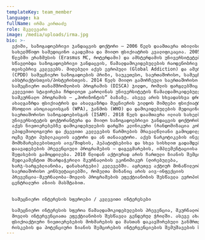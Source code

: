 ```yaml
---
templateKey: team_member
language: ka
fullName: ირმა კირთაძე
role: მკვლევარი
image: /media/uploads/irma.jpg
bio: >-
  ექიმი, საზოგადოებრივი ჯანდაცვის დოქტორი – 2006 წელს დაამთავრა თბილისის
  სახელმწიფო სამედიცინო აკადემია და მიიღო ფსიქიატრის კვალიფიკაცია. 2005-2008
  წლებში ერაზმუსის (Erasmus MC, როტერდამი) და ამსტერდამის უნივერსიტეტებში
  სწავლობდა საზოგადოებრივი ჯანდაცვის, წამალდამოკიდებულების რაოდენობრივ და
  თვისებრივ კვლევებს. მიღებული აქვს ევროპული (Global Addiction) და ამერიკული
  (CPDD) სამეცნიერო საზოგადოების პრიზი, საუკეთესო, საერთაშორისო, სამეცნიერო
  აბსტრაქტისთვის/პოსტერისთვის. 2014 წელს მიიღო გამორჩეული საერთაშორისო
  სამეცნიერო თანამშრომლობის პროგრამის (DISCA) ჯილდო, რომლის ფარგლებშიც გაიარა
  კვლევითი სტაჟირება ჩრდილოეთ კაროლინას უნივერსიტეტის წამალდამოკიდებულების
  სამკურნალო პროგრამის – „ჰორიზონტის“ ბაზაზე. ასევე არის სხვადასხვა დროს
  ახალგაზრდა ფსიქიატრის და ახალგაზრდა მეცნიერის ჯილდოს მიმღები ფსიქიატრთა
  მსოფლიო ასოციაციისგან (WPA), ჯანმოს (WHO) და დამოკიდებულების მედიცინის
  საერთაშორისო საზოგადოებისგან (ISAM). 2018 წელს დაამთავრა ილიას სახელმწიფო
  უნივერსიტეტის დოქტორანტურა და მიიღო საზოგადოებრივი ჯანდაცვის დოქტორის ხარისხი.
  აქვს ნივთიერებებზე დამოკიდებულების დარგში კლინიკური (რანდომიზაცია კონტროლით),
  ეპიდემიოლოგიური და ქცევითი კვლევების წარმოების მრავალწლიანი გამოცდილება. არის
  ოცზე მეტი პუბლიკაციის ავტორი და ან თანაავტორი. აქვს ნარკოტიკების ინექციური
  მომხმარებლებისთვის აივ/შიდსის, ჰეპატიტსებისა და სხვა სისხლით გადამდები
  დაავადებების პრევენციული პროგრამების – დაგეგმარების, იმპლემენტაციისა და
  შეფასების გამოცდილება. 2010 წლიდან აქტიურად არის ჩართული ზიანის შემცირებისა და
  მედიკამენტით მხარდაჭერილი მკურნალობის ეკონომიკურ (ღირებულება,
  ხარჯ-სარგებლიანობა, დანახარჯები) კვლევებში. აგრეთვე აქტიურ მონაწილეობას იღებს 
  საერთაშორისო კონსულტაციებში, რომელთა მიზანიც არის აივ-ინფექციის
  პრევენცია-მკურნალობა-მოვლის პროგრამების ეფექტიანობის შესწავლა ევროპისა და
  ცენტრალური აზიის მასშტაბით.


  სამეცნიერო ინტერესის სფეროები / კვლევითი ინტერესები

  სამეცნიერო ინტერესის სფეროა წამალდამოკიდებულების პრევენცია, მკურნალობისა და
  მოვლის ინტერვენციათა ეფექტიანობის შესწავლა გენდერულ ჭრილში. ასევე ახალი
  ფსიქოაქტიური ნივთიერებების მოხმარების და მასთან დაკავშირებული ჯანმრთელობის
  რისკების და პოტენციური ზიანის შემცირების ინტერვენციების შემუშავების შესწავლა.
---
```


